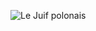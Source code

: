 ![Le Juif polonais](https://upload.wikimedia.org/wikipedia/commons/thumb/d/d0/GALLATIN%2C_Albert-Treasury_%28BEP_engraved_portrait%29.jpg/300px-GALLATIN%2C_Albert-Treasury_%28BEP_engraved_portrait%29.jpg)